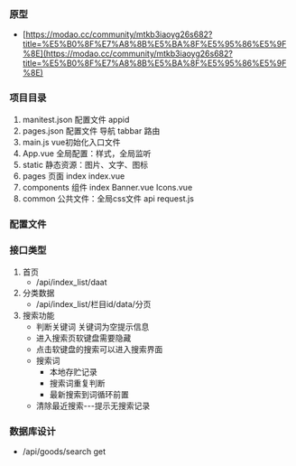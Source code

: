 ### 原型
- [https://modao.cc/community/mtkb3iaoyg26s682?title=%E5%B0%8F%E7%A8%8B%E5%BA%8F%E5%95%86%E5%9F%8E](https://modao.cc/community/mtkb3iaoyg26s682?title=%E5%B0%8F%E7%A8%8B%E5%BA%8F%E5%95%86%E5%9F%8E)
### 项目目录
1. manitest.json  	配置文件 appid
2. pages.json 		配置文件 导航 tabbar 路由
3. main.js  		vue初始化入口文件
4. App.vue  		全局配置：样式，全局监听
5. static 			静态资源：图片、文字、图标
6. pages       		页面
	index
		index.vue
7. components   	组件
	index
		Banner.vue
		Icons.vue
8. common			公共文件：全局css文件
	api
		request.js

### 配置文件

### 接口类型
1. 首页
	- /api/index_list/daat
2. 分类数据
	- /api/index_list/栏目id/data/分页 
3. 搜索功能
	- 判断关键词 关键词为空提示信息
	- 进入搜索页软键盘需要隐藏
	- 点击软键盘的搜索可以进入搜索界面
	- 搜索词
		- 本地存贮记录
		- 搜索词重复判断
		- 最新搜索到词循环前置
	- 清除最近搜索---提示无搜索记录


### 数据库设计
- /api/goods/search    get
